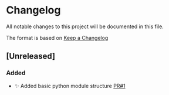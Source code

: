 # Changelog

All notable changes to this project will be documented in this file.

The format is based on [Keep a Changelog](https://keepachangelog.com/en/1.0.0/)

## [Unreleased]

### Added

- ✨ Added basic python module structure [PR#1](https://github.com/ernisol/cookiecutter-python/pull/1)